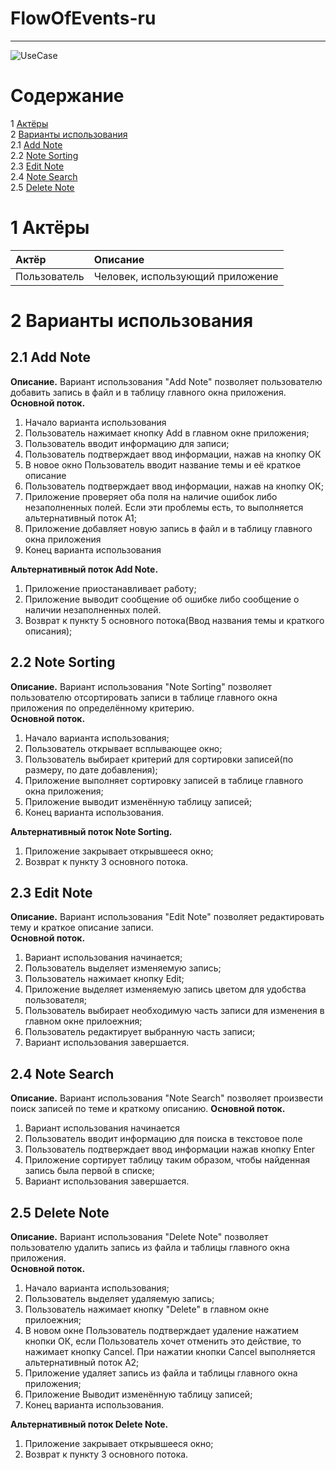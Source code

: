 # FlowOfEvents-ru
---

![UseCase](https://github.com/BernatAleksey650505/NOTELIFE/blob/master/Diagramms/UseCase/Use%20Case.png)

# Содержание
1 [Актёры](#1) <br>
2 [Варианты использования](#2) <br>
2.1 [Add Note](#2.1) <br>
2.2 [Note Sorting ](#2.2) <br>
2.3 [Edit Note](#2.3) <br>
2.4 [Note Search](#2.4) <br>
2.5 [Delete Note](#2.5) <br>


<a name="1"/>

# 1 Актёры

| Актёр | Описание |
|:--|:--|
| Пользователь | Человек, использующий приложение |

<a name="2"/>

# 2 Варианты использования

<a name="2.1"/>

## 2.1 Add Note

**Описание.** Вариант использования "Add Note" позволяет пользователю добавить запись в файл и в таблицу главного окна приложения.  
**Основной поток.**
1. Начало варианта использования
2. Пользователь нажимает кнопку Add в главном окне приложения;
3. Пользователь вводит информацию для записи;
4. Пользователь подтверждает ввод информации, нажав на кнопку ОК
5. В новое окно Пользователь вводит название темы и её краткое описание
6. Пользователь подтверждает ввод информации, нажав на кнопку ОК;
7. Приложение проверяет оба поля на наличие ошибок либо незаполненных полей. Если эти проблемы есть, то выполняется альтернативный поток А1;
8. Приложение добавляет новую запись в файл и в таблицу главного окна приложения
9. Конец варианта использования

**Альтернативный поток Add Note.**
1. Приложение приостанавливает работу;
2. Приложение выводит сообщение об ошибке либо сообщение о наличии незаполненных полей.
3. Возврат к пункту 5 основного потока(Ввод названия темы и краткого описания);

<a name="2.2"/>

## 2.2 Note Sorting

**Описание.** Вариант использования "Note Sorting" позволяет пользователю отсортировать записи в таблице главного окна приложения по определённому критерию.  
**Основной поток.**
1. Начало варианта использования;
2. Пользователь открывает всплывающее окно;
3. Пользователь выбирает критерий для сортировки записей(по размеру, по дате добавления);
4. Приложение выполняет сортировку записей в таблице главного окна приложения;
5. Приложение выводит изменённую таблицу записей;
6. Конец варианта использования.

**Альтернативный поток Note Sorting.**
1. Приложение закрывает открывшееся окно;
2. Возврат к пункту 3 основного потока.

<a name="2.3"/>

## 2.3 Edit Note

**Описание.** Вариант использования "Edit Note" позволяет редактировать тему и краткое описание записи.  
**Основной поток.**
1. Вариант использования начинается;
2. Пользователь выделяет изменяемую запись;
3. Пользователь нажимает кнопку Edit;
4. Приложение выделяет изменяемую запись цветом для удобства пользователя;
5. Пользователь выбирает необходимую часть записи для изменения в главном окне прилоежния;
6. Пользователь редактирует выбранную часть записи;
7. Вариант использования завершается.

<a name="2.4"/>

## 2.4 Note Search

**Описание.** Вариант использования "Note Search" позволяет произвести поиск записей по теме и краткому описанию.
**Основной поток.**
1. Вариант использования начинается
2. Пользователь вводит информацию для поиска в текстовое поле
3. Пользователь подтверждает ввод информации нажав кнопку Enter
4. Приложение сортирует таблицу таким образом, чтобы найденная запись была первой в списке;
5. Вариант использования завершается.

<a name="2.5"/>

## 2.5 Delete Note

**Описание.** Вариант использования "Delete Note" позволяет пользователю удалить запись из файла и таблицы главного окна приложения.  
**Основной поток.**
1. Начало варианта использования;
2. Пользователь выделяет удаляемую запись;
3. Пользователь нажимает кнопку "Delete" в главном окне прилоежния;
4. В новом окне Пользователь подтверждает удаление нажатием кнопки ОК, если Пользователь хочет отменить это действие, то нажимает кнопку Cancel.
При нажатии кнопки Cancel выполняется альтернативный поток А2;
5. Приложение удаляет запись из файла и таблицы главного окна приложения;
6. Приложение Выводит изменённую таблицу записей;
7. Конец варианта использования.

**Альтернативный поток Delete Note.**
1. Приложение закрывает открывшееся окно;
2. Возврат к пункту 3 основного потока.
